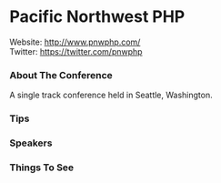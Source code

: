 # Pacific Northwest PHP

Website: http://www.pnwphp.com/  
Twitter: https://twitter.com/pnwphp

### About The Conference

A single track conference held in Seattle, Washington. 

### Tips

### Speakers

### Things To See
